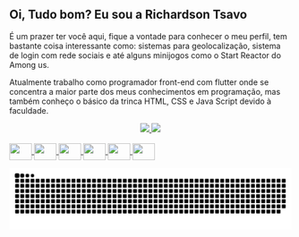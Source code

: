 ## Oi, Tudo bom? Eu sou a Richardson Tsavo
É um prazer ter você aqui, fique a vontade para conhecer o meu perfil, tem bastante coisa interessante como: sistemas para geolocalização,
sistema de login com rede sociais e até alguns minijogos como o Start Reactor do Among us.

Atualmente trabalho como programador front-end com flutter onde se concentra a maior parte dos meus conhecimentos em programação, mas também conheço o básico da trinca HTML, CSS e Java Script devido à faculdade.

<div align="center">
  <a href="https://github.com/RichardsonTsavo">
  <img height="180em" src="https://github-readme-stats.vercel.app/api?username=RichardsonTsavo&show_icons=true&theme=dracula&include_all_commits=true&count_private=true"/>
  <img height="180em" src="https://github-readme-stats.vercel.app/api/top-langs/?username=RichardsonTsavo&layout=compact&langs_count=7&theme=dracula"/>

</div>
  <div style="display: inline_block"><br>
  <img align="center" height="30" width="40" src="https://cdn.jsdelivr.net/gh/devicons/devicon/icons/android/android-original.svg">
  <img align="center" height="30" width="40" src="https://cdn.jsdelivr.net/gh/devicons/devicon/icons/apple/apple-original.svg">
  <img align="center" height="30" width="40" src="https://cdn.jsdelivr.net/gh/devicons/devicon/icons/flutter/flutter-original.svg">
    <img align="center" height="30" width="40" src="https://cdn.jsdelivr.net/gh/devicons/devicon/icons/csharp/csharp-original.svg">
  <img align="center" height="30" width="40" src="https://cdn.jsdelivr.net/gh/devicons/devicon/icons/unity/unity-original.svg">
  <img align="center" height="30" width="40" src="https://cdn.jsdelivr.net/gh/devicons/devicon/icons/trello/trello-plain.svg"> 
</div>
  
![Snake animation](https://github.com/RichardsonTsavo/RichardsonTsavo/blob/output/github-contribution-grid-snake.svg)

